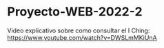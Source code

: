 # Proyecto-WEB-2022-2

Video explicativo sobre como consultar el I Ching: https://www.youtube.com/watch?v=DWSLmMKiUnA
